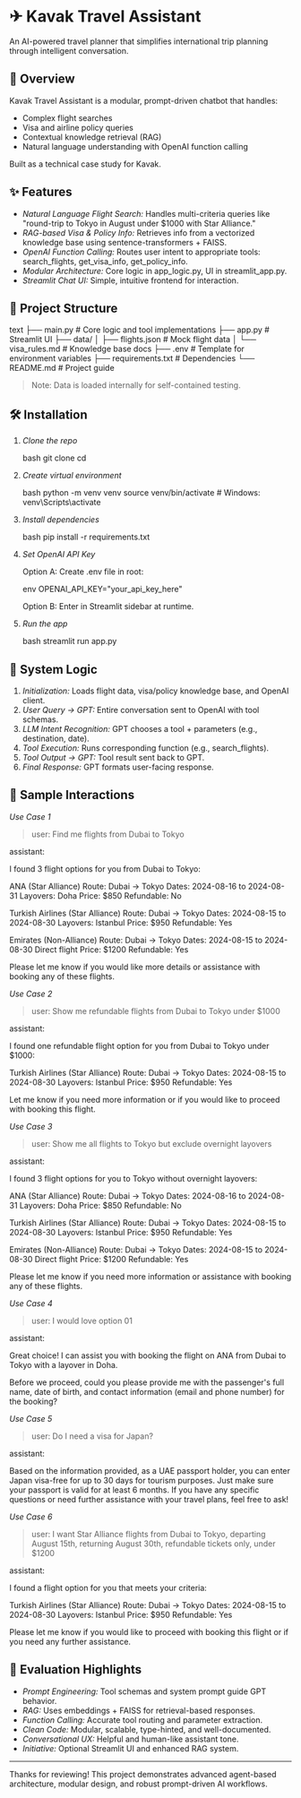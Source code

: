 # ✈ Kavak Travel Assistant

An AI-powered travel planner that simplifies international trip planning through intelligent conversation.

## 🚀 Overview

Kavak Travel Assistant is a modular, prompt-driven chatbot that handles:

* Complex flight searches
* Visa and airline policy queries
* Contextual knowledge retrieval (RAG)
* Natural language understanding with OpenAI function calling

Built as a technical case study for Kavak.

## ✨ Features

* *Natural Language Flight Search:* Handles multi-criteria queries like "round-trip to Tokyo in August under \$1000 with Star Alliance."
* *RAG-based Visa & Policy Info:* Retrieves info from a vectorized knowledge base using sentence-transformers + FAISS.
* *OpenAI Function Calling:* Routes user intent to appropriate tools: search_flights, get_visa_info, get_policy_info.
* *Modular Architecture:* Core logic in app_logic.py, UI in streamlit_app.py.
* *Streamlit Chat UI:* Simple, intuitive frontend for interaction.

## 🦾 Project Structure

text
├── main.py          # Core logic and tool implementations
├── app.py           # Streamlit UI
├── data/
│   ├── flights.json      # Mock flight data
│   └── visa_rules.md     # Knowledge base docs
├── .env                 # Template for environment variables
├── requirements.txt      # Dependencies
└── README.md             # Project guide


> Note: Data is loaded internally for self-contained testing.

## 🛠 Installation

1. *Clone the repo*

   bash
   git clone <repo-url>
   cd <repo-name>
   

2. *Create virtual environment*

   bash
   python -m venv venv
   source venv/bin/activate  # Windows: venv\Scripts\activate
   

3. *Install dependencies*

   bash
   pip install -r requirements.txt
   

4. *Set OpenAI API Key*

   Option A: Create .env file in root:

   env
   OPENAI_API_KEY="your_api_key_here"
   

   Option B: Enter in Streamlit sidebar at runtime.

5. *Run the app*

   bash
   streamlit run app.py
   

## 🧠 System Logic

1. *Initialization:* Loads flight data, visa/policy knowledge base, and OpenAI client.
2. *User Query → GPT:* Entire conversation sent to OpenAI with tool schemas.
3. *LLM Intent Recognition:* GPT chooses a tool + parameters (e.g., destination, date).
4. *Tool Execution:* Runs corresponding function (e.g., search\_flights).
5. *Tool Output → GPT:* Tool result sent back to GPT.
6. *Final Response:* GPT formats user-facing response.

## 🧪 Sample Interactions

*Use Case 1*

> user: Find me flights from Dubai to Tokyo

assistant:

I found 3 flight options for you from Dubai to Tokyo:


ANA (Star Alliance)
    Route: Dubai → Tokyo
    Dates: 2024-08-16 to 2024-08-31
    Layovers: Doha
    Price: $850
    Refundable: No

Turkish Airlines (Star Alliance)
    Route: Dubai → Tokyo
    Dates: 2024-08-15 to 2024-08-30
    Layovers: Istanbul
    Price: $950
    Refundable: Yes

Emirates (Non-Alliance)
    Route: Dubai → Tokyo
    Dates: 2024-08-15 to 2024-08-30
    Direct flight
    Price: $1200
    Refundable: Yes


Please let me know if you would like more details or assistance with booking any of these flights.

*Use Case 2*

> user: Show me refundable flights from Dubai to Tokyo under \$1000

assistant:

I found one refundable flight option for you from Dubai to Tokyo under \$1000:


Turkish Airlines (Star Alliance)
    Route: Dubai → Tokyo
    Dates: 2024-08-15 to 2024-08-30
    Layovers: Istanbul
    Price: $950
    Refundable: Yes


Let me know if you need more information or if you would like to proceed with booking this flight.

*Use Case 3*

> user: Show me all flights to Tokyo but exclude overnight layovers

assistant:

I found 3 flight options for you to Tokyo without overnight layovers:


ANA (Star Alliance)
    Route: Dubai → Tokyo
    Dates: 2024-08-16 to 2024-08-31
    Layovers: Doha
    Price: $850
    Refundable: No

Turkish Airlines (Star Alliance)
    Route: Dubai → Tokyo
    Dates: 2024-08-15 to 2024-08-30
    Layovers: Istanbul
    Price: $950
    Refundable: Yes

Emirates (Non-Alliance)
    Route: Dubai → Tokyo
    Dates: 2024-08-15 to 2024-08-30
    Direct flight
    Price: $1200
    Refundable: Yes


Please let me know if you need more information or assistance with booking any of these flights.

*Use Case 4*

> user: I would love option 01

assistant:

Great choice! I can assist you with booking the flight on ANA from Dubai to Tokyo with a layover in Doha.

Before we proceed, could you please provide me with the passenger's full name, date of birth, and contact information (email and phone number) for the booking?

*Use Case 5*

> user: Do I need a visa for Japan?

assistant:

Based on the information provided, as a UAE passport holder, you can enter Japan visa-free for up to 30 days for tourism purposes. Just make sure your passport is valid for at least 6 months. If you have any specific questions or need further assistance with your travel plans, feel free to ask!

*Use Case 6*

> user: I want Star Alliance flights from Dubai to Tokyo, departing August 15th, returning August 30th, refundable tickets only, under \$1200

assistant:

I found a flight option for you that meets your criteria:


Turkish Airlines (Star Alliance)
    Route: Dubai → Tokyo
    Dates: 2024-08-15 to 2024-08-30
    Layovers: Istanbul
    Price: $950
    Refundable: Yes


Please let me know if you would like to proceed with booking this flight or if you need any further assistance.

## 🧹 Evaluation Highlights

* *Prompt Engineering:* Tool schemas and system prompt guide GPT behavior.
* *RAG:* Uses embeddings + FAISS for retrieval-based responses.
* *Function Calling:* Accurate tool routing and parameter extraction.
* *Clean Code:* Modular, scalable, type-hinted, and well-documented.
* *Conversational UX:* Helpful and human-like assistant tone.
* *Initiative:* Optional Streamlit UI and enhanced RAG system.

---

Thanks for reviewing! This project demonstrates advanced agent-based architecture, modular design, and robust prompt-driven AI workflows.
